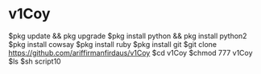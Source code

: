 # v1Coy
$pkg update && pkg upgrade
$pkg install python && pkg install python2
$pkg install cowsay
$pkg install ruby
$pkg install git
$git clone https://github.com/ariffirmanfirdaus/v1Coy
$cd v1Coy
$chmod 777 v1Coy
$ls
$sh script10

